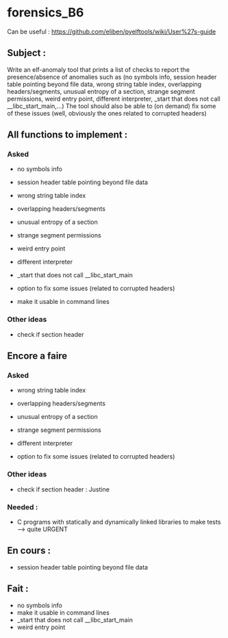 # forensics_B6
Can be useful : https://github.com/eliben/pyelftools/wiki/User%27s-guide
## Subject :

Write an elf-anomaly tool that prints a list of checks to report the presence/absence of anomalies such as (no symbols info, session header table pointing beyond file data, wrong string table index, overlapping headers/segments, unusual entropy of a section, strange segment permissions, weird entry point, different interpreter, _start that does not call __libc_start_main,…) The tool should also be able to (on demand) fix some of these issues (well, obviously the ones related to corrupted headers)

## All functions to implement :
### Asked
* no symbols info
* session header table pointing beyond file data
* wrong string table index
* overlapping headers/segments
* unusual entropy of a section
* strange segment permissions
* weird entry point
* different interpreter
* \_start that does not call \_\_libc\_start\_main

* option to fix some issues (related to corrupted headers)

* make it usable in command lines

### Other ideas
* check if section header

## Encore a faire
### Asked

* wrong string table index
* overlapping headers/segments
* unusual entropy of a section
* strange segment permissions
* different interpreter


* option to fix some issues (related to corrupted headers)



### Other ideas
* check if section header : Justine
### Needed :
* C programs with statically and dynamically linked libraries to make tests --> quite URGENT 

## En cours :
* session header table pointing beyond file data

## Fait :
* no symbols info 
* make it usable in command lines
* \_start that does not call \_\_libc\_start\_main
* weird entry point

